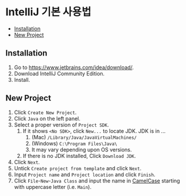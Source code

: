# IntelliJ 기본 사용법

+ [Installation](#installation)
+ [New Project](#new-project)

## Installation

1. Go to https://www.jetbrains.com/idea/download/.
2. Download IntelliJ Community Edition.
3. Install.

## New Project

1. Click `Create New Project`.
2. Click `Java` on the left panel.
3. Select a proper version of `Project SDK`.
   1. If it shows `<No SDK>`, click `New...` to locate JDK. JDK is in ...
      1. (Mac) `/Library/Java/JavaVirtualMachines/`
      2. (Windows) `C:\Program Files\Java\`
      3. It may vary depending upon OS versions.
   2. If there is no JDK installed, Click `Download JDK`.
4. Click `Next`.
5. Untick `Create project from template` and click `Next`.
6. Input `Project name` and `Project location` and click `Finish`.
7. Click `File`-`New`-`Java Class` and input the name in [CamelCase](https://en.wikipedia.org/wiki/Camel_case) starting with uppercase letter (i.e. `Main`).
